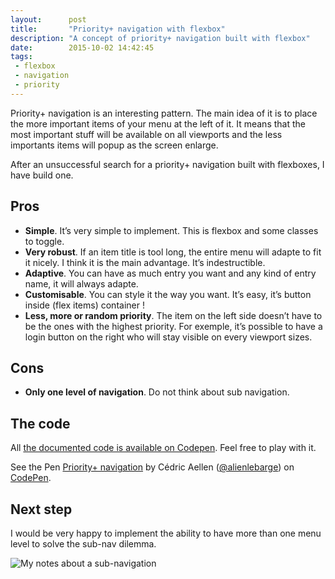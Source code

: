 ```yaml
---
layout:      post
title:       "Priority+ navigation with flexbox"
description: "A concept of priority+ navigation built with flexbox"
date:        2015-10-02 14:42:45
tags:
 - flexbox
 - navigation
 - priority
---
```


Priority+ navigation is an interesting pattern. The main idea of it is to place the more important items of your menu at the left of it. It means that the most important stuff will be available on all viewports and the less importants items will popup as the screen enlarge.

After an unsuccessful search for a priority+ navigation built with flexboxes, I have build one.

## Pros

- **Simple**. It’s very simple to implement. This is flexbox and some classes to toggle.
- **Very robust**. If an item title is tool long, the entire menu will adapte to fit it nicely. I think it is the main advantage. It’s indestructible.
- **Adaptive**. You can have as much entry you want and any kind of entry name, it will always adapte.
- **Customisable**. You can style it the way you want. It’s easy, it’s button inside (flex items) container !
- **Less, more or random priority**. The item on the left side doesn’t have to be the ones with the highest priority. For exemple, it’s possible to have a login button on the right who will stay visible on every viewport sizes.

## Cons

- **Only one level of navigation**. Do not think about sub navigation.

## The code

All [the documented code is available on Codepen](http://codepen.io/alienlebarge/pen/rOjRBZ). Feel free to play with it.

<p data-height="268" data-theme-id="7142" data-slug-hash="rOjRBZ" data-default-tab="result" data-user="alienlebarge" class='codepen'>See the Pen <a href='http://codepen.io/alienlebarge/pen/rOjRBZ/'>Priority+ navigation</a> by Cédric Aellen (<a href='http://codepen.io/alienlebarge'>@alienlebarge</a>) on <a href='http://codepen.io'>CodePen</a>.</p>
<script async src="//assets.codepen.io/assets/embed/ei.js"></script>

## Next step

I would be very happy to implement the ability to have more than one menu level to solve the sub-nav dilemma.

![My notes about a sub-navigation](https://dlgjp9x71cipk.cloudfront.net//2015/09/priority-plus/2015-10-02-note-priority-nav-multi-level.jpg)
